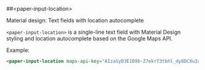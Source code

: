 ##&lt;paper-input-location&gt;

Material design: Text fields with location autocomplete

`<paper-input-location>` is a single-line text field with Material Design styling and location autocomplete based on the Google Maps API.

Example:

<!--
```
<custom-element-demo>
  <template>
    <link rel="import" href="paper-input-location.html">
    <style>
      paper-input-location {
        height: 230px;
    }
    </style>
    <next-code-block></next-code-block>
  </template>
</custom-element-demo>
```
-->
```html
<paper-input-location maps-api-key="AIzaSyD3E1D9b-Z7ekrT3tbhl_dy8DCXuIuDDRc" label="Place"></paper-input-location>
```

